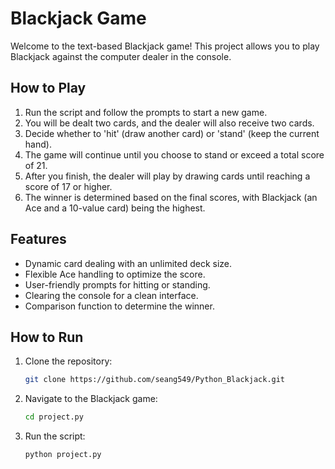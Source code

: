 # Blackjack Game

Welcome to the text-based Blackjack game! This project allows you to play Blackjack against the computer dealer in the console.

## How to Play

1. Run the script and follow the prompts to start a new game.
2. You will be dealt two cards, and the dealer will also receive two cards.
3. Decide whether to 'hit' (draw another card) or 'stand' (keep the current hand).
4. The game will continue until you choose to stand or exceed a total score of 21.
5. After you finish, the dealer will play by drawing cards until reaching a score of 17 or higher.
6. The winner is determined based on the final scores, with Blackjack (an Ace and a 10-value card) being the highest.

## Features

- Dynamic card dealing with an unlimited deck size.
- Flexible Ace handling to optimize the score.
- User-friendly prompts for hitting or standing.
- Clearing the console for a clean interface.
- Comparison function to determine the winner.

## How to Run

1. Clone the repository:

   ```bash
   git clone https://github.com/seang549/Python_Blackjack.git

2. Navigate to the Blackjack game:

   ```bash
   cd project.py

3. Run the script:

   ```bash
   python project.py
